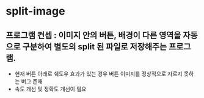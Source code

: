# split-image
## 프로그램 컨셉 : 이미지 안의 버튼, 배경이 다른 영역을 자동으로 구분하여 별도의 split 된 파일로 저장해주는 프로그램.

- 현재 버튼 아래로 쉐도우 효과가 있는 경우 버튼 이미지를 정상적으로 자르지 못하는 버그 존재
- 속도 개선 및 정확도 개선이 필요
